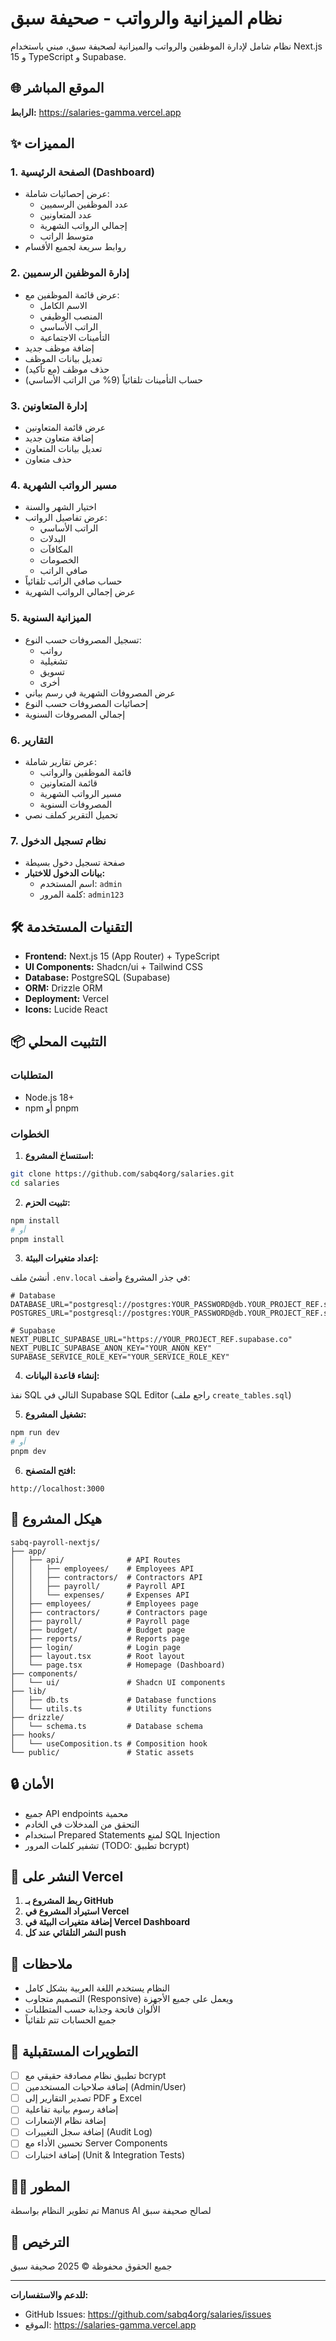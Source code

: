 # نظام الميزانية والرواتب - صحيفة سبق

نظام شامل لإدارة الموظفين والرواتب والميزانية لصحيفة سبق، مبني باستخدام Next.js 15 و TypeScript و Supabase.

## 🌐 الموقع المباشر

**الرابط:** https://salaries-gamma.vercel.app

## ✨ المميزات

### 1. **الصفحة الرئيسية (Dashboard)**
- عرض إحصائيات شاملة:
  - عدد الموظفين الرسميين
  - عدد المتعاونين
  - إجمالي الرواتب الشهرية
  - متوسط الراتب
- روابط سريعة لجميع الأقسام

### 2. **إدارة الموظفين الرسميين**
- عرض قائمة الموظفين مع:
  - الاسم الكامل
  - المنصب الوظيفي
  - الراتب الأساسي
  - التأمينات الاجتماعية
- إضافة موظف جديد
- تعديل بيانات الموظف
- حذف موظف (مع تأكيد)
- حساب التأمينات تلقائياً (9% من الراتب الأساسي)

### 3. **إدارة المتعاونين**
- عرض قائمة المتعاونين
- إضافة متعاون جديد
- تعديل بيانات المتعاون
- حذف متعاون

### 4. **مسير الرواتب الشهرية**
- اختيار الشهر والسنة
- عرض تفاصيل الرواتب:
  - الراتب الأساسي
  - البدلات
  - المكافآت
  - الخصومات
  - صافي الراتب
- حساب صافي الراتب تلقائياً
- عرض إجمالي الرواتب الشهرية

### 5. **الميزانية السنوية**
- تسجيل المصروفات حسب النوع:
  - رواتب
  - تشغيلية
  - تسويق
  - أخرى
- عرض المصروفات الشهرية في رسم بياني
- إحصائيات المصروفات حسب النوع
- إجمالي المصروفات السنوية

### 6. **التقارير**
- عرض تقارير شاملة:
  - قائمة الموظفين والرواتب
  - قائمة المتعاونين
  - مسير الرواتب الشهرية
  - المصروفات السنوية
- تحميل التقرير كملف نصي

### 7. **نظام تسجيل الدخول**
- صفحة تسجيل دخول بسيطة
- **بيانات الدخول للاختبار:**
  - اسم المستخدم: `admin`
  - كلمة المرور: `admin123`

## 🛠️ التقنيات المستخدمة

- **Frontend:** Next.js 15 (App Router) + TypeScript
- **UI Components:** Shadcn/ui + Tailwind CSS
- **Database:** PostgreSQL (Supabase)
- **ORM:** Drizzle ORM
- **Deployment:** Vercel
- **Icons:** Lucide React

## 📦 التثبيت المحلي

### المتطلبات
- Node.js 18+
- npm أو pnpm

### الخطوات

1. **استنساخ المشروع:**
```bash
git clone https://github.com/sabq4org/salaries.git
cd salaries
```

2. **تثبيت الحزم:**
```bash
npm install
# أو
pnpm install
```

3. **إعداد متغيرات البيئة:**

أنشئ ملف `.env.local` في جذر المشروع وأضف:

```env
# Database
DATABASE_URL="postgresql://postgres:YOUR_PASSWORD@db.YOUR_PROJECT_REF.supabase.co:5432/postgres"
POSTGRES_URL="postgresql://postgres:YOUR_PASSWORD@db.YOUR_PROJECT_REF.supabase.co:5432/postgres"

# Supabase
NEXT_PUBLIC_SUPABASE_URL="https://YOUR_PROJECT_REF.supabase.co"
NEXT_PUBLIC_SUPABASE_ANON_KEY="YOUR_ANON_KEY"
SUPABASE_SERVICE_ROLE_KEY="YOUR_SERVICE_ROLE_KEY"
```

4. **إنشاء قاعدة البيانات:**

نفذ SQL التالي في Supabase SQL Editor (راجع ملف `create_tables.sql`)

5. **تشغيل المشروع:**
```bash
npm run dev
# أو
pnpm dev
```

6. **افتح المتصفح:**
```
http://localhost:3000
```

## 📁 هيكل المشروع

```
sabq-payroll-nextjs/
├── app/
│   ├── api/              # API Routes
│   │   ├── employees/    # Employees API
│   │   ├── contractors/  # Contractors API
│   │   ├── payroll/      # Payroll API
│   │   └── expenses/     # Expenses API
│   ├── employees/        # Employees page
│   ├── contractors/      # Contractors page
│   ├── payroll/          # Payroll page
│   ├── budget/           # Budget page
│   ├── reports/          # Reports page
│   ├── login/            # Login page
│   ├── layout.tsx        # Root layout
│   └── page.tsx          # Homepage (Dashboard)
├── components/
│   └── ui/               # Shadcn UI components
├── lib/
│   ├── db.ts             # Database functions
│   └── utils.ts          # Utility functions
├── drizzle/
│   └── schema.ts         # Database schema
├── hooks/
│   └── useComposition.ts # Composition hook
└── public/               # Static assets
```

## 🔒 الأمان

- جميع API endpoints محمية
- التحقق من المدخلات في الخادم
- استخدام Prepared Statements لمنع SQL Injection
- تشفير كلمات المرور (TODO: تطبيق bcrypt)

## 🚀 النشر على Vercel

1. **ربط المشروع بـ GitHub**
2. **استيراد المشروع في Vercel**
3. **إضافة متغيرات البيئة في Vercel Dashboard**
4. **النشر التلقائي عند كل push**

## 📝 ملاحظات

- النظام يستخدم اللغة العربية بشكل كامل
- التصميم متجاوب (Responsive) ويعمل على جميع الأجهزة
- الألوان فاتحة وجذابة حسب المتطلبات
- جميع الحسابات تتم تلقائياً

## 🔮 التطويرات المستقبلية

- [ ] تطبيق نظام مصادقة حقيقي مع bcrypt
- [ ] إضافة صلاحيات المستخدمين (Admin/User)
- [ ] تصدير التقارير إلى PDF و Excel
- [ ] إضافة رسوم بيانية تفاعلية
- [ ] إضافة نظام الإشعارات
- [ ] إضافة سجل التغييرات (Audit Log)
- [ ] تحسين الأداء مع Server Components
- [ ] إضافة اختبارات (Unit & Integration Tests)

## 👨‍💻 المطور

تم تطوير النظام بواسطة Manus AI لصالح صحيفة سبق

## 📄 الترخيص

جميع الحقوق محفوظة © 2025 صحيفة سبق

---

**للدعم والاستفسارات:**
- GitHub Issues: https://github.com/sabq4org/salaries/issues
- الموقع: https://salaries-gamma.vercel.app

